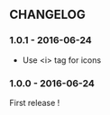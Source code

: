 ## CHANGELOG

### 1.0.1 - 2016-06-24

* Use \<i\> tag for icons


### 1.0.0 - 2016-06-24

First release !

